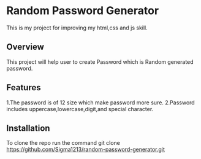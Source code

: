 
# Random Password Generator

This is my project for improving my html,css and js skill.



## Overview
This project will help user to create Password which is Random generated password.
## Features
1.The password is of 12 size which make password more sure.
2.Password includes uppercase,lowercase,digit,and special character.
## Installation
To clone the repo run the command
git clone https://github.com/Sigma1213/random-password-generator.git
